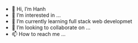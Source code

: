 - 👋 Hi, I’m Hanh
- 👀 I’m interested in ...
- 🌱 I’m currently learning full stack web developmet
- 💞️ I’m looking to collaborate on ...
- 📫 How to reach me ...

<!---
HanhDinh1/HanhDinh1 is a ✨ special ✨ repository because its `README.md` (this file) appears on your GitHub profile.
You can click the Preview link to take a look at your changes.
--->
